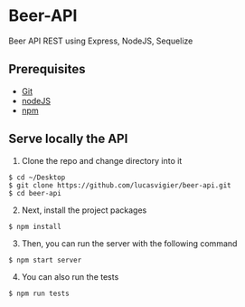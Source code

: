 # Beer-API
Beer API REST using Express, NodeJS, Sequelize

## Prerequisites 
- [Git](https://git-scm.com/book/en/v2/Getting-Started-Installing-Git)
- [nodeJS](https://github.com/nodejs/node)
- [npm](https://github.com/npm)

## Serve locally the API

1. Clone the repo and change directory into it 
```
$ cd ~/Desktop
$ git clone https://github.com/lucasvigier/beer-api.git
$ cd beer-api
```

2. Next, install the project packages
```
$ npm install
```

3. Then, you can run the server with the following command
```
$ npm start server
```

4. You can also run the tests
```
$ npm run tests
```
